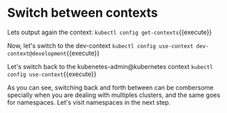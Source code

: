 # Switch between contexts

Lets output again the context:
`kubectl config get-contexts`{{execute}}

Now, let's switch to the dev-context
`kubectl config use-context dev-context@development`{{execute}}


Let's switch back to the kubenetes-admin@kubernetes context
`kubectl config use-context`{{execute}}

As you can see, switching back and forth between can be combersome specially when you are dealing with multiples clusters, and the same goes for namespaces.
Let's visit namespaces in the next step.